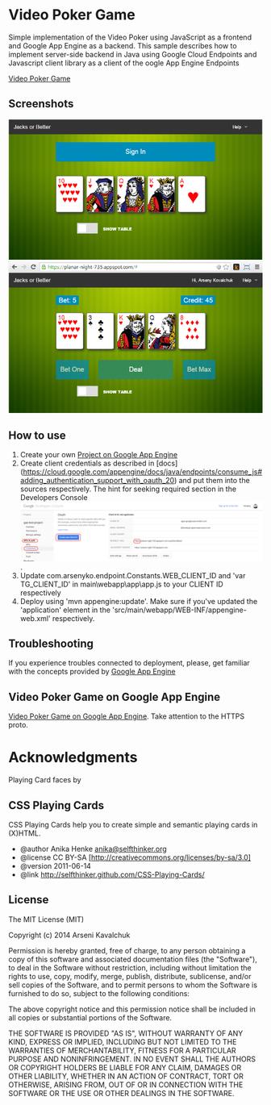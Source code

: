 Video Poker Game 
=============================

Simple implementation of the Video Poker using JavaScript as a frontend and Google App Engine as a backend.
This sample describes how to implement server-side backend in Java using Google Cloud Endpoints and Javascript client library as a client of the oogle App Engine Endpoints

[Video Poker Game](https://planar-night-735.appspot.com/)

Screenshots
-----------

![Alt text](/screen1.png?raw=true "Video Poker implementation in Java")
![Alt text](/screen2.png?raw=true "Video Poker implementation in Java")

How to use
----------

1. Create your own [Project on Google App Engine](https://console.developers.google.com)
2. Create client credentials as described in [docs] (https://cloud.google.com/appengine/docs/java/endpoints/consume_js#adding_authentication_support_with_oauth_20) and put them into the sources respectively.
The hint for seeking required section in the Developers Console 
![Alt text](/screen3.png?raw=true "Video Poker implementation in Java").
3. Update com.arsenyko.endpoint.Constants.WEB_CLIENT_ID and 'var TG_CLIENT_ID' in main\webapp\app\app.js to your CLIENT ID respectively
4. Deploy using 'mvn appengine:update'. Make sure if you've updated the 'application' element in the 'src/main/webapp/WEB-INF/appengine-web.xml' respectively.

Troubleshooting
---------------

If you experience troubles connected to deployment, please, get familiar with the concepts provided by [Google App Engine](https://cloud.google.com/appengine/docs/java/)

Video Poker Game on Google App Engine
-------------------------------------

[Video Poker Game on Google App Engine](https://planar-night-735.appspot.com/). Take attention to the HTTPS proto.

Acknowledgments
================

Playing Card faces by 

CSS Playing Cards
-----------------

CSS Playing Cards help you to create simple and semantic playing cards in (X)HTML.

* @author   Anika Henke <anika@selfthinker.org>
* @license  CC BY-SA [http://creativecommons.org/licenses/by-sa/3.0]
* @version  2011-06-14
* @link     http://selfthinker.github.com/CSS-Playing-Cards/
 
License
-------

The MIT License (MIT)

Copyright (c) 2014 Arseni Kavalchuk

Permission is hereby granted, free of charge, to any person obtaining a copy
of this software and associated documentation files (the "Software"), to deal
in the Software without restriction, including without limitation the rights
to use, copy, modify, merge, publish, distribute, sublicense, and/or sell
copies of the Software, and to permit persons to whom the Software is
furnished to do so, subject to the following conditions:

The above copyright notice and this permission notice shall be included in
all copies or substantial portions of the Software.

THE SOFTWARE IS PROVIDED "AS IS", WITHOUT WARRANTY OF ANY KIND, EXPRESS OR
IMPLIED, INCLUDING BUT NOT LIMITED TO THE WARRANTIES OF MERCHANTABILITY,
FITNESS FOR A PARTICULAR PURPOSE AND NONINFRINGEMENT. IN NO EVENT SHALL THE
AUTHORS OR COPYRIGHT HOLDERS BE LIABLE FOR ANY CLAIM, DAMAGES OR OTHER
LIABILITY, WHETHER IN AN ACTION OF CONTRACT, TORT OR OTHERWISE, ARISING FROM,
OUT OF OR IN CONNECTION WITH THE SOFTWARE OR THE USE OR OTHER DEALINGS IN
THE SOFTWARE.